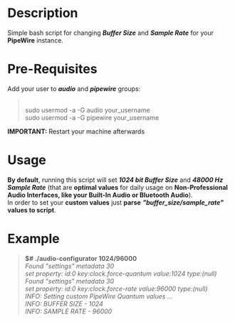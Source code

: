 # Description
Simple bash script for changing ***Buffer Size*** and ***Sample Rate*** for your **PipeWire** instance.

# Pre-Requisites
Add your user to ***audio*** and ***pipewire*** groups:

></br>sudo usermod -a -G audio your_username
></br>sudo usermod -a -G pipewire your_username

**IMPORTANT:** Restart your machine afterwards

# Usage
**By default**, running this script will set ***1024 bit Buffer Size*** and ***48000 Hz Sample Rate*** (that are **optimal values** for daily usage on **Non-Professional Audio Interfaces, like your Built-In Audio or Bluetooth Audio**). 
</br> In order to set your **custom values** just **parse** ***"buffer_size/sample_rate"*** **values to script**.

# Example

> **$# ./audio-configurator 1024/96000**
></br>*Found "settings" metadata 30*
></br>*set property: id:0 key:clock.force-quantum value:1024 type:(null)*
></br>*Found "settings" metadata 30*
></br>*set property: id:0 key:clock.force-rate value:96000 type:(null)*
></br>*INFO: Setting custom PipeWire Quantum values ...*
></br>*INFO: BUFFER SIZE - 1024*
></br>*INFO: SAMPLE RATE - 96000*
